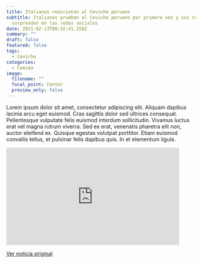 ```yaml
---
title: Italianos reaccionan al Ceviche peruano
subtitle: Italianos prueban el Ceviche peruano por primera vez y sus reacciones
  sorprenden en las redes sociales
date: 2021-02-13T00:32:41.258Z
summary: ""
draft: false
featured: false
tags:
  - Ceviche
categories:
  - Comida
image:
  filename: ""
  focal_point: Center
  preview_only: false
---
```

Lorem ipsum dolor sit amet, consectetur adipiscing elit. Aliquam dapibus lacinia arcu eget euismod. Cras sagittis dolor sed ultrices consequat. Pellentesque vulputate felis euismod interdum sollicitudin. Vivamus luctus erat vel magna rutrum viverra. Sed ex erat, venenatis pharetra elit non, auctor eleifend ex. Quisque egestas volutpat porttitor. Etiam euismod convallis tellus, et pulvinar felis dapibus quis. In et elementum ligula.

<iframe width="460" height="259" src="https://www.youtube.com/embed/mCSKnU-PxXA" frameborder="0" allow="accelerometer; autoplay; clipboard-write; encrypted-media; gyroscope; picture-in-picture" allowfullscreen></iframe>

[Ver noticia original](https://depor.com/off-side/video-viral-italianos-prueban-ceviche-peruano-por-primera-vez-y-sus-reacciones-sorprenden-en-redes-sociales-youtube-yt-tendencias-redes-sociales-curiosidades-nnda-nnrt-noticia/)